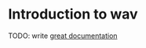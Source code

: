 # Introduction to wav

TODO: write [great documentation](http://jacobian.org/writing/what-to-write/)
